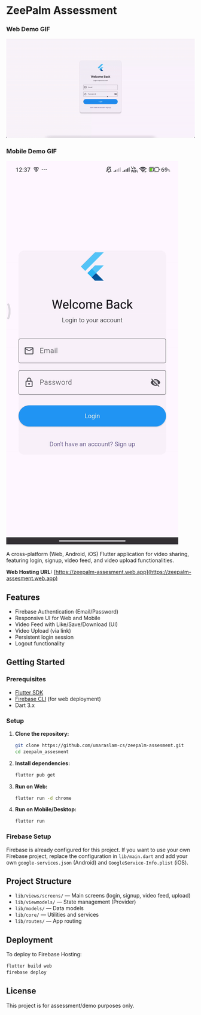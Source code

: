 # ZeePalm Assessment

### Web Demo GIF
![Web Demo](https://raw.githubusercontent.com/umaraslam-cs/zeepalm-assesment/main/web-demo.gif)

### Mobile Demo GIF
![Mobile Demo](https://raw.githubusercontent.com/umaraslam-cs/zeepalm-assesment/main/mobile-demo.gif)

A cross-platform (Web, Android, iOS) Flutter application for video sharing, featuring login, signup, video feed, and video upload functionalities.

**Web Hosting URL:** [https://zeepalm-assesment.web.app](https://zeepalm-assesment.web.app)

## Features

- Firebase Authentication (Email/Password)
- Responsive UI for Web and Mobile
- Video Feed with Like/Save/Download (UI)
- Video Upload (via link)
- Persistent login session
- Logout functionality

## Getting Started

### Prerequisites

- [Flutter SDK](https://flutter.dev/docs/get-started/install)
- [Firebase CLI](https://firebase.google.com/docs/cli) (for web deployment)
- Dart 3.x

### Setup

1. **Clone the repository:**
   ```bash
   git clone https://github.com/umaraslam-cs/zeepalm-assesment.git
   cd zeepalm_assesment
   ```
2. **Install dependencies:**
   ```bash
   flutter pub get
   ```
3. **Run on Web:**
   ```bash
   flutter run -d chrome
   ```
4. **Run on Mobile/Desktop:**
   ```bash
   flutter run
   ```

### Firebase Setup

Firebase is already configured for this project. If you want to use your own Firebase project, replace the configuration in `lib/main.dart` and add your own `google-services.json` (Android) and `GoogleService-Info.plist` (iOS).

## Project Structure

- `lib/views/screens/` — Main screens (login, signup, video feed, upload)
- `lib/viewmodels/` — State management (Provider)
- `lib/models/` — Data models
- `lib/core/` — Utilities and services
- `lib/routes/` — App routing

## Deployment

To deploy to Firebase Hosting:

```bash
flutter build web
firebase deploy
```

## License

This project is for assessment/demo purposes only.
